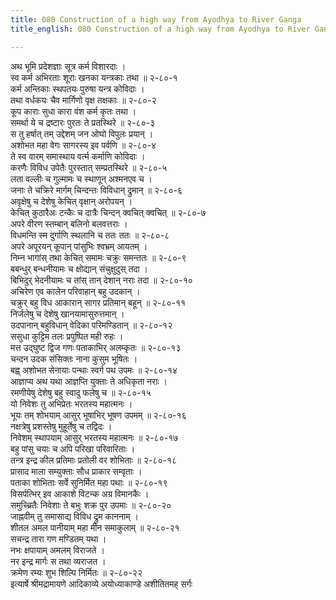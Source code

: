 ```yaml
---
title: 080 Construction of a high way from Ayodhya to River Ganga
title_english: 080 Construction of a high way from Ayodhya to River Ganga

---
```


<div class="audioEmbed"  caption="श्रीराम-हरिसीताराममूर्ति-घनपाठिभ्यां वचनम्" src="https://archive.org/download/Ramayana-recitation-Sriram-harisItArAmamUrti-Ghanapaati-v2/Kanda_2/Kanda_2_AYK-080-Marga_Nirmanam.mp3"></div>

अथ भूमि प्रदेशज्ञाः सूत्र कर्म विशारदाः ।  
स्व कर्म अभिरताः शूराः खनका यन्त्रकाः तथा ॥ २-८०-१  
कर्म अन्तिकाः स्थपतयः पुरुषा यन्त्र कोविदाः ।  
तथा वर्धकयः चैव मार्गिणो वृक्ष तक्षकाः ॥ २-८०-२  
कूप काराः सुधा कारा वंश कर्म कृतः तथा ।  
समर्था ये च द्रष्टारः पुरतः ते प्रतस्थिरे ॥ २-८०-३  
स तु हर्षात् तम् उद्देशम् जन ओघो विपुलः प्रयान् ।  
अशोभत महा वेगः सागरस्य इव पर्वणि ॥ २-८०-४  
ते स्व वारम् समास्थाय वर्त्म कर्माणि कोविदाः ।  
करणैः विविध उपेतैः पुरस्तात् सम्प्रतस्थिरे ॥ २-८०-५  
लता वल्लीः च गुल्मामः च स्थाणून् अश्मनएव च ।  
जनाः ते चक्रिरे मार्गम् चिन्दन्तः विविधान् द्रुमान् ॥ २-८०-६  
अवृक्षेषु च देशेषु केचित् वृक्षान् अरोपयन् ।  
केचित् कुठारैअः टन्कैः च दात्रैः चिन्दन् क्वचित् क्वचित् ॥ २-८०-७  
अपरे वीरण स्तम्बान् बलिनो बलवत्तराः ।  
विधमन्ति स्म दुर्गाणि स्थलानि च ततः ततः ॥ २-८०-८  
अपरे अपूरयन् कूपान् पांसुभिः श्वभ्रम् आयतम् ।  
निम्न भागांस् तथा केचित् समामः चक्रुः समन्ततः ॥ २-८०-९  
बबन्धुर् बन्धनीयामः च क्षोद्यान् संचुक्षुदुस् तदा ।  
बिभिदुर् भेदनीयामः च तांस् तान् देशान् नराः तदा ॥ २-८०-१०  
अचिरेण एव कालेन परिवाहान् बहु उदकान् ।  
चक्रुर् बहु विध आकारान् सागर प्रतिमान् बहून् ॥ २-८०-११  
निर्जलेषु च देशेषु खानयामासुरुत्तमान् ।  
उदपानान् बहुविधान् वेदिका परिमण्डितान् ॥ २-८०-१२  
ससुधा कुट्टिम तलः प्रपुष्पित मही रुहः ।  
मत्त उद्घुष्ट द्विज गणः पताकाभिर् अलम्कृतः ॥ २-८०-१३  
चन्दन उदक संसिक्तः नाना कुसुम भूषितः ।  
बह्व् अशोभत सेनायाः पन्थाः स्वर्ग पथ उपमः ॥ २-८०-१४  
आज्ञाप्य अथ यथा आज्ञप्ति युक्ताः ते अधिकृता नराः ।  
रमणीयेषु देशेषु बहु स्वादु फलेषु च ॥ २-८०-१५  
यो निवेशः तु अभिप्रेतः भरतस्य महात्मनः ।  
भूयः तम् शोभयाम् आसुर् भूषाभिर् भूषण उपमम् ॥ २-८०-१६  
नक्षत्रेषु प्रशस्तेषु मुहूर्तेषु च तद्विदः ।  
निवेशम् स्थापयाम् आसुर् भरतस्य महात्मनः ॥ २-८०-१७  
बहु पांसु चयाः च अपि परिखा परिवारिताः ।  
तन्त्र इन्द्र कील प्रतिमाः प्रतोली वर शोभिताः ॥ २-८०-१८  
प्रासाद माला सम्युक्ताः सौध प्राकार सम्वृताः ।  
पताका शोभिताः सर्वे सुनिर्मित महा पथाः ॥ २-८०-१९  
विसर्पत्भिर् इव आकाशे विटन्क अग्र विमानकैः ।  
समुच्च्रितैः निवेशाः ते बभुः शक्र पुर उपमाः ॥ २-८०-२०  
जाह्नवीम् तु समासाद्य विविध द्रुम काननाम् ।  
शीतल अमल पानीयाम् महा मीन समाकुलाम् ॥ २-८०-२१  
सचन्द्र तारा गण मण्डितम् यथा ।  
नभः क्षपायाम् अमलम् विराजते ।  
नर इन्द्र मार्गः स तथा व्यराजत ।  
क्रमेण रम्यः शुभ शिल्पि निर्मितः ॥ २-८०-२२  
इत्यार्षे श्रीमद्रामायणे आदिकाव्ये अयोध्याकाण्डे अशीतितमह् सर्गः